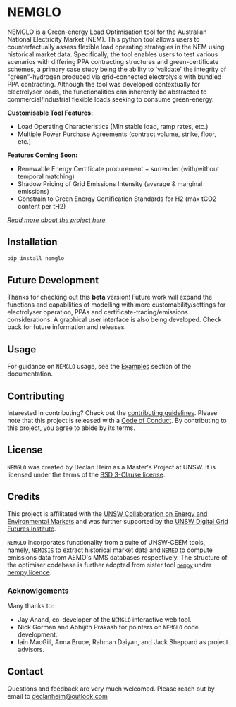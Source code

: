 # NEMGLO
NEMGLO is a Green-energy Load Optimisation tool for the Australian National Electricity Market (NEM).
This python tool allows users to counterfactually assess flexible load operating strategies in the NEM using historical market data. Specifically, the tool enables users to test various scenarios with differing PPA contracting structures and green-certificate schemes, a primary case study being the ability to 'validate' the integrity of "green"-hydrogen produced via grid-connected electrolysis with bundled PPA contracting. Although the tool was developed contextually for electrolyser loads, the functionalities can inherently be abstracted to commercial/industrial flexible loads seeking to consume green-energy. 

**Customisable Tool Features:**
- Load Operating Characteristics (Min stable load, ramp rates, etc.)
- Multiple Power Purchase Agreements (contract volume, strike, floor, etc.)

**Features Coming Soon:**
- Renewable Energy Certificate procurement + surrender (with/without temporal matching)
- Shadow Pricing of Grid Emissions Intensity (average & marginal emissions)
- Constrain to Green Energy Certification Standards for H2 (max tCO2 content per tH2) 

[*Read more about the project here*](https://nemglo.readthedocs.io/en/latest/about.html)

## Installation
```bash
pip install nemglo
```

## Future Development

Thanks for checking out this **beta** version! Future work will expand the functions and capabilities of modelling with more customability/settings for electrolyser operation, PPAs and certificate-trading/emissions considerations. A graphical user interface is also being developed. Check back for future information and releases. 

## Usage
For guidance on `NEMGLO` usage, see the [Examples]() section of the documentation.

## Contributing
Interested in contributing? Check out the [contributing guidelines](CONTRIBUTING.md).
Please note that this project is released with a [Code of Conduct](). By contributing to this project, you agree to abide by its terms.

## License
`NEMGLO` was created by Declan Heim as a Master's Project at UNSW. It is licensed under the terms of the [BSD 3-Clause license](LICENSE).

## Credits
This project is affilitated with the [UNSW Collaboration on Energy and Environmental Markets](https://www.ceem.unsw.edu.au/) and was further supported by the [UNSW Digital Grid Futures Institute](https://www.dgfi.unsw.edu.au/).

`NEMGLO` incorporates functionality from a suite of UNSW-CEEM tools, namely, [`NEMOSIS`](https://github.com/UNSW-CEEM/NEMOSIS) to extract historical market data and [`NEMED`](https://github.com/UNSW-CEEM/NEMED) to compute emissions data from AEMO's MMS databases respectively. The structure of the optimiser codebase is further adopted from sister tool [`nempy`](https://github.com/UNSW-CEEM/nempy) under [nempy licence](https://github.com/UNSW-CEEM/nempy/blob/master/LICENSE).

### Acknowlgements

Many thanks to:
- Jay Anand, co-developer of the `NEMGLO` interactive web tool. 
- Nick Gorman and Abhijith Prakash for pointers on `NEMGLO` code development.
- Iain MacGill, Anna Bruce, Rahman Daiyan, and Jack Sheppard as project advisors.

## Contact
Questions and feedback are very much welcomed. Please reach out by email to [declanheim@outlook.com](mailto:declanheim@outlook.com)